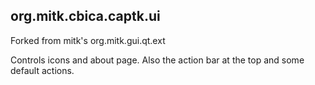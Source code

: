 ## org.mitk.cbica.captk.ui

Forked from mitk's org.mitk.gui.qt.ext

Controls icons and about page. Also the action bar at the top and some default actions.